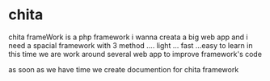 # chita

chita frameWork is a php framework
i wanna creata a big web app and i need a spacial framework with 3 method .... light ... fast ...easy to learn 
in this time we are work around several web app to improve framework's code 

as soon as we have time we create documention for chita framework
